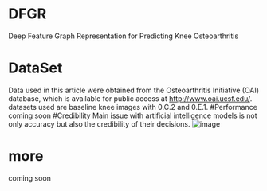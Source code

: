 # DFGR
Deep Feature Graph Representation for Predicting Knee Osteoarthritis
# DataSet
Data used in this article were obtained from the Osteoarthritis Initiative (OAI) database, which is available for public access at http://www.oai.ucsf.edu/. datasets used are baseline knee images with 0.C.2 and 0.E.1.
#Performance
coming soon
#Credibility
Main issue with artificial intelligence models is not only accuracy but also the credibility of their decisions.
![image](../pic/heatmap.png)
# more 
coming soon
